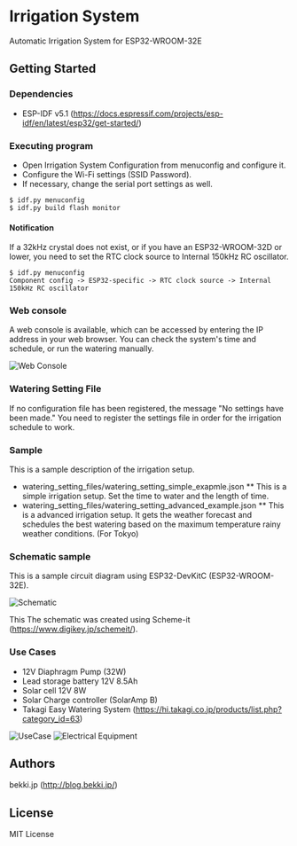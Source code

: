 # Irrigation System

Automatic Irrigation System for ESP32-WROOM-32E

## Getting Started

### Dependencies

* ESP-IDF v5.1 (https://docs.espressif.com/projects/esp-idf/en/latest/esp32/get-started/)

### Executing program

* Open Irrigation System Configuration from menuconfig and configure it.
* Configure the Wi-Fi settings (SSID Password).
* If necessary, change the serial port settings as well.

```
$ idf.py menuconfig 
$ idf.py build flash monitor
```

#### Notification

If a 32kHz crystal does not exist, or if you have an ESP32-WROOM-32D or lower, you need to set the RTC clock source to Internal 150kHz RC oscillator.

```
$ idf.py menuconfig
Component config -> ESP32-specific -> RTC clock source -> Internal 150kHz RC oscillator
```

### Web console

A web console is available, which can be accessed by entering the IP address in your web browser.
You can check the system's time and schedule, or run the watering manually.

![Web Console](docs/web_console.png)

### Watering Setting File
If no configuration file has been registered, the message "No settings have been made."
You need to register the settings file in order for the irrigation schedule to work.

### Sample
This is a sample description of the irrigation setup.

* watering_setting_files/watering_setting_simple_exapmle.json
** This is a simple irrigation setup. Set the time to water and the length of time. 
* watering_setting_files/watering_setting_advanced_example.json 
** This is a advanced irrigation setup. It gets the weather forecast and schedules the best watering based on the maximum temperature rainy weather conditions. (For Tokyo)

### Schematic sample

This is a sample circuit diagram using ESP32-DevKitC (ESP32-WROOM-32E).

![Schematic](docs/schematic.svg)

This The schematic was created using Scheme-it (https://www.digikey.jp/schemeit/).

### Use Cases

* 12V Diaphragm Pump (32W)
* Lead storage battery 12V 8.5Ah
* Solar cell 12V 8W
* Solar Charge controller (SolarAmp B)
* Takagi Easy Watering System (https://hi.takagi.co.jp/products/list.php?category_id=63)

![UseCase](docs/use_case.jpg)
![Electrical Equipment](docs/electrical_equipment.jpg)


## Authors

bekki.jp (http://blog.bekki.jp/)

## License

MIT License
